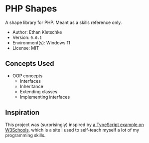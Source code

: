 # PHP Shapes

A shape library for PHP. Meant as a skills reference only.

- Author: Ethan Kletschke
- Version: `0.0.1`
- Environment(s): Windows 11
- License: MIT

## Concepts Used

- OOP concepts
  - Interfaces
  - Inheritance
  - Extending classes
  - Implementing interfaces

## Inspiration

This project was (surprisingly) inspired by 
[a TypeScript example on W3Schools](https://www.w3schools.com/typescript/typescript_classes.php#:~:text=the%20implements%20keyword.-,Example,-interface%20Shape%20%7B),
which is a site I used to self-teach myself a lot of my
programming skills.
